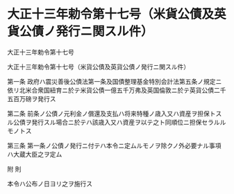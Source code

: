 # 大正十三年勅令第十七号（米貨公債及英貨公債ノ発行ニ関スル件）

大正十三年勅令第十七号

大正十三年勅令第十七号（米貨公債及英貨公債ノ発行ニ関スル件）

第一条 政府ハ震災善後公債法第一条及国債整理基金特別会計法第五条ノ規定ニ依リ北米合衆国紐育ニ於テ米貨公債一億五千万弗及英国倫敦ニ於テ英貨公債二千五百万磅ヲ発行ス

第二条 前条ノ公債ノ元利金ノ償還及支払ハ将来特種ノ歳入又ハ資産ヲ担保トスル公債ヲ発行スル場合ニ於テハ該歳入又ハ資産ヲ以テ之ト同順位ニ担保セラルルモノトス

第三条 第一条ノ公債ノ発行ニ付テハ本令ニ定ムルモノヲ除クノ外必要ナル事項ハ大蔵大臣之ヲ定ム

附 則

本令ハ公布ノ日ヨリ之ヲ施行ス
